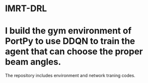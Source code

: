 # IMRT-DRL
# I build the gym environment of PortPy to use DDQN to train the agent that can choose the proper beam angles.
The repository includes environment and network traning codes.

